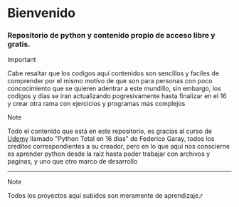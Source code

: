 # Bienvenido
### Repositorio de python y contenido propio de acceso libre y gratis.
>[!IMPORTANT]
>Cabe resaltar que los codigos aquí contenidos son sencillos y faciles de comprender por el mismo motivo de que son para personas con poco concocimiento que se quieren adentrar a este mundillo, sin embargo, los codigos y dias se iran actualizando pogresivamente hasta finalizar en el 16 y crear otra rama con ejercicios y programas mas complejos

>[!NOTE]
>Todo el contenido que está en este repositorio, es gracias al curso de [Udemy](https://www.udemy.com/course/python-total/) llamado "Python Total en 16 dias" de Federico Garay, todos los creditos correspondientes a su creador, pero en lo que aqui nos conscierne es aprender python desde la raiz hasta poder trabajar con archivos y paginas, y uno que otro marco de desarrollo
****

>[!NOTE]
> Todos los proyectos aquí subidos son meramente de aprendizaje.r